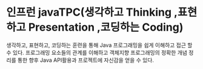 # 인프런 javaTPC(생각하고 Thinking ,표현하고 Presentation ,코딩하는 Coding)

생각하고, 표현하고, 코딩하는 훈련을 통해 Java 프로그래밍을 쉽게 이해하고 접근 할 수 있다. 
프로그래밍 요소들의 관계를 이해하고 객체지향 프로그래밍의 정확한 개념 정리를 통한 향후 Java API활용과 프로젝트에 자신감을 얻을 수 있다.
